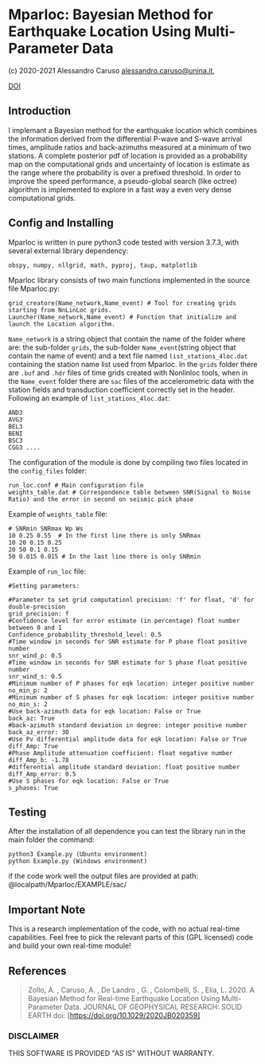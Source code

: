# Mparloc: Bayesian Method for Earthquake Location Using Multi-Parameter Data
(c) 2020-2021 Alessandro Caruso <alessandro.caruso@unina.it>,

[DOI](https://doi.org/10.1029/2020JB020359)

## Introduction
I implemant a Bayesian method for the earthquake location which combines 
the information derived from the differential P-wave and S-wave arrival times, 
amplitude ratios and back-azimuths measured at a minimum of two stations. 
A complete posterior pdf of location is provided as a probability map on the 
computational grids and uncertainty of location is estimate as the range where 
the probability is over a prefixed threshold. 
In order to improve the speed performance, a pseudo-global search (like octree)
algorithm is implemented to explore in a fast way a even very dense computational grids.


## Config and Installing

Mparloc is written in pure python3 code tested with version 3.7.3, with several external library dependency:

    obspy, numpy, nllgrid, math, pyproj, taup, matplotlib
	
Mparloc library consists of two main functions implemented in the source file Mparloc.py:
 
    grid_creatore(Name_network,Name_event) # Tool for creating grids starting from NnLinLoc grids.
    Launcher(Name_network,Name_event) # Function that initialize and launch the Location algorithm.

`Name_network` is a string object that contain the name of the folder where are: the sub-folder
`grids`, the sub-folder `Name_event`(string object that contain the name of event) and a text file
named `list_stations_4loc.dat` containing the station name list used from Mparloc.
In the `grids` folder there are `.buf` and `.hdr` files of time grids created with Nonlinloc tools,
when in the `Name_event` folder there are `sac` files of the accelerometric data  with the station 
fields and transduction coefficient correctly set in the header.
Following an example of `list_stations_4loc.dat`:

    AND3
    AVG3
    BEL3
    BENI
    BSC3
    CGG3 ....

The configuration of the module is done by compiling two files located in the `config_files` folder:

    run_loc.conf # Main configuration file
    weights_table.dat # Correspondence table between SNR(Signal to Noise Ratio) and the error in second on seismic pick phase
	
Example of `weights_table` file:

    # SNRmin SNRmax Wp Ws
    10 0.25 0.55  # In the first line there is only SNRmax
    10 20 0.15 0.25
    20 50 0.1 0.15
    50 0.015 0.015 # In the last line there is only SNRmin

Example of `run_loc` file:

    #Setting parameters:
	
    #Parameter to set grid computationl precision: 'f' for float, 'd' for double-precision
    grid_precision: f
    #Confidence level for error estimate (in percentage) float number between 0 and 1
    Confidence_probability_threshold_level: 0.5
    #Time window in seconds for SNR estimate for P phase float positive number
    snr_wind_p: 0.5
    #Time window in seconds for SNR estimate for S phase float positive number
    snr_wind_s: 0.5
    #Minimum number of P phases for eqk location: integer positive number
    no_min_p: 2
    #Minimum number of S phases for eqk location: integer positive number
    no_min_s: 2
    #Use back-azimuth data for eqk location: False or True
    back_az: True
    #back-azimuth standard deviation in degree: integer positive number
    back_az_error: 30
    #Use Pv differential amplitude data for eqk location: False or True
    diff_Amp: True
    #Phase Amplitude attenuation coefficient: float negative number
    diff_Amp_b: -1.78
    #differential amplitude standard deviation: float positive number
    diff_Amp_error: 0.5
    #Use S phases for eqk location: False or True
    s_phases: True


## Testing


After the installation of all dependence you can test the library run in the main folder the command:

    python3 Example.py (Ubuntu environment)
	python Example.py (Windows environment)
	
if the code work well the output files are provided 
at path: @localpath/Mparloc/EXAMPLE/sac/

## Important Note

This is a research implementation of the code, with no actual
real-time capabilities.
Feel free to pick the relevant parts of this (GPL licensed) code
and build your own real-time module!


## References

> Zollo, A. , Caruso, A. , De Landro , G. , Colombelli, S. , Elia, L. 2020.
> A Bayesian Method for Real-time Earthquake Location Using Multi-Parameter Data.
> JOURNAL OF GEOPHYSICAL RESEARCH: SOLID EARTH doi: [https://doi.org/10.1029/2020JB020359]



### DISCLAIMER
THIS SOFTWARE IS PROVIDED "AS IS" WITHOUT WARRANTY.